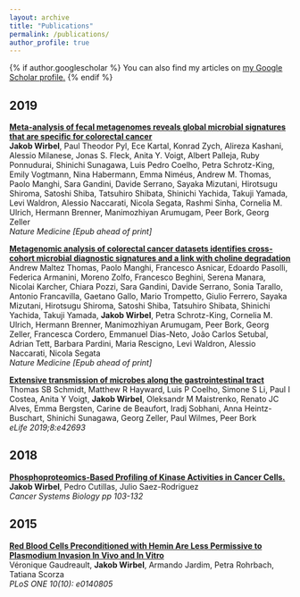 ```yaml
---
layout: archive
title: "Publications"
permalink: /publications/
author_profile: true
---
```


{% if author.googlescholar %}
  You can also find my articles on <u><a href="{{author.googlescholar}}">my Google Scholar profile</a>.</u>
{% endif %}

## 2019

__[Meta-analysis of fecal metagenomes reveals global microbial signatures
that are specific for colorectal cancer](https://www.nature.com/articles/s41591-019-0406-6)__  
__Jakob Wirbel__, Paul Theodor Pyl, Ece Kartal, Konrad Zych, Alireza Kashani,
Alessio Milanese, Jonas S. Fleck, Anita Y. Voigt, Albert Palleja,
Ruby Ponnudurai, Shinichi Sunagawa, Luis Pedro Coelho, Petra Schrotz-King,
Emily Vogtmann, Nina Habermann, Emma Niméus, Andrew M. Thomas, Paolo Manghi,
Sara Gandini, Davide Serrano, Sayaka Mizutani, Hirotsugu Shiroma,
Satoshi Shiba, Tatsuhiro Shibata, Shinichi Yachida, Takuji Yamada,
Levi Waldron, Alessio Naccarati, Nicola Segata, Rashmi Sinha,
Cornelia M. Ulrich, Hermann Brenner, Manimozhiyan Arumugam,
Peer Bork, Georg Zeller  
_Nature Medicine [Epub ahead of print]_

__[Metagenomic analysis of colorectal cancer datasets identifies cross-cohort
microbial diagnostic signatures and a link with choline degradation](https://www.nature.com/articles/s41591-019-0405-7)__  
Andrew Maltez Thomas, Paolo Manghi, Francesco Asnicar, Edoardo Pasolli,
Federica Armanini, Moreno Zolfo, Francesco Beghini, Serena Manara,
Nicolai Karcher, Chiara Pozzi, Sara Gandini, Davide Serrano, Sonia Tarallo,
Antonio Francavilla, Gaetano Gallo, Mario Trompetto, Giulio Ferrero,
Sayaka Mizutani, Hirotsugu Shiroma, Satoshi Shiba, Tatsuhiro Shibata,
Shinichi Yachida, Takuji Yamada, __Jakob Wirbel__, Petra Schrotz-King,
Cornelia M. Ulrich, Hermann Brenner, Manimozhiyan Arumugam, Peer Bork,
Georg Zeller, Francesca Cordero, Emmanuel Dias-Neto, João Carlos Setubal,
Adrian Tett, Barbara Pardini, Maria Rescigno, Levi Waldron,
Alessio Naccarati, Nicola Segata  
_Nature Medicine [Epub ahead of print]_

__[Extensive transmission of microbes along the gastrointestinal tract](https://elifesciences.org/articles/42693)__  
Thomas SB Schmidt, Matthew R Hayward, Luis P Coelho, Simone S Li, Paul I
Costea, Anita Y Voigt, __Jakob Wirbel__, Oleksandr M Maistrenko, Renato JC
Alves, Emma Bergsten, Carine de Beaufort, Iradj Sobhani, Anna Heintz-Buschart,
Shinichi Sunagawa, Georg Zeller, Paul Wilmes, Peer Bork   
_eLife 2019;8:e42693_

## 2018

__[Phosphoproteomics-Based Profiling of Kinase Activities in Cancer Cells.](https://link.springer.com/protocol/10.1007%2F978-1-4939-7493-1_6)__  
__Jakob Wirbel__, Pedro Cutillas, Julio Saez-Rodriguez  
_Cancer Systems Biology pp 103-132_

## 2015


__[Red Blood Cells Preconditioned with Hemin Are Less Permissive to Plasmodium Invasion In Vivo and In Vitro](https://journals.plos.org/plosone/article?id=10.1371/journal.pone.0140805)__  
Véronique Gaudreault, __Jakob Wirbel__, Armando Jardim, Petra Rohrbach,
Tatiana Scorza  
_PLoS ONE 10(10): e0140805_
